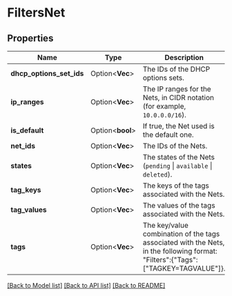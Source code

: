 # FiltersNet

## Properties

Name | Type | Description | Notes
------------ | ------------- | ------------- | -------------
**dhcp_options_set_ids** | Option<**Vec<String>**> | The IDs of the DHCP options sets. | [optional]
**ip_ranges** | Option<**Vec<String>**> | The IP ranges for the Nets, in CIDR notation (for example, `10.0.0.0/16`). | [optional]
**is_default** | Option<**bool**> | If true, the Net used is the default one. | [optional]
**net_ids** | Option<**Vec<String>**> | The IDs of the Nets. | [optional]
**states** | Option<**Vec<String>**> | The states of the Nets (`pending` \\| `available` \\| `deleted`). | [optional]
**tag_keys** | Option<**Vec<String>**> | The keys of the tags associated with the Nets. | [optional]
**tag_values** | Option<**Vec<String>**> | The values of the tags associated with the Nets. | [optional]
**tags** | Option<**Vec<String>**> | The key/value combination of the tags associated with the Nets, in the following format: &quot;Filters&quot;:{&quot;Tags&quot;:[&quot;TAGKEY=TAGVALUE&quot;]}. | [optional]

[[Back to Model list]](../README.md#documentation-for-models) [[Back to API list]](../README.md#documentation-for-api-endpoints) [[Back to README]](../README.md)


